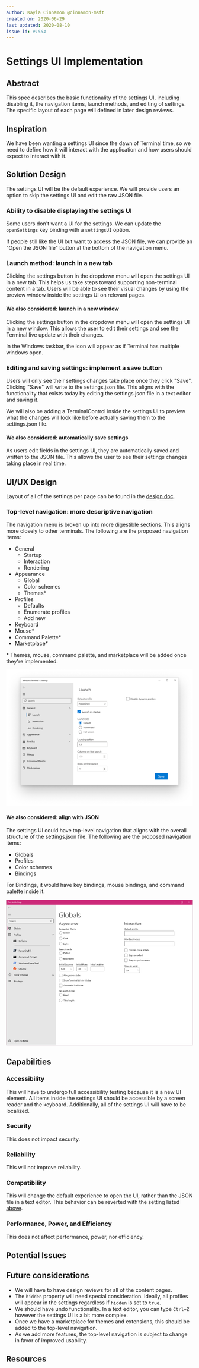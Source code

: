 ```yaml
---
author: Kayla Cinnamon @cinnamon-msft
created on: 2020-06-29
last updated: 2020-08-10
issue id: #1564
---
```


# Settings UI Implementation

## Abstract

This spec describes the basic functionality of the settings UI, including disabling it, the navigation items, launch methods, and editing of settings. The specific layout of each page will defined in later design reviews.

## Inspiration

We have been wanting a settings UI since the dawn of Terminal time, so we need to define how it will interact with the application and how users should expect to interact with it.

## Solution Design

The settings UI will be the default experience. We will provide users an option to skip the settings UI and edit the raw JSON file.

### Ability to disable displaying the settings UI

Some users don't want a UI for the settings. We can update the `openSettings` key binding with a `settingsUI` option.

If people still like the UI but want to access the JSON file, we can provide an "Open the JSON file" button at the bottom of the navigation menu.

### Launch method: launch in a new tab

Clicking the settings button in the dropdown menu will open the settings UI in a new tab. This helps us take steps toward supporting non-terminal content in a tab. Users will be able to see their visual changes by using the preview window inside the settings UI on relevant pages.

#### We also considered: launch in a new window

Clicking the settings button in the dropdown menu will open the settings UI in a new window. This allows the user to edit their settings and see the Terminal live update with their changes.

In the Windows taskbar, the icon will appear as if Terminal has multiple windows open.

### Editing and saving settings: implement a save button

Users will only see their settings changes take place once they click "Save". Clicking "Save" will write to the settings.json file. This aligns with the functionality that exists today by editing the settings.json file in a text editor and saving it.

We will also be adding a TerminalControl inside the settings UI to preview what the changes will look like before actually saving them to the settings.json file.

#### We also considered: automatically save settings

As users edit fields in the settings UI, they are automatically saved and written to the JSON file. This allows the user to see their settings changes taking place in real time.

## UI/UX Design

Layout of all of the settings per page can be found in the [design doc](./design.md).

### Top-level navigation: more descriptive navigation

The navigation menu is broken up into more digestible sections. This aligns more closely to other terminals. The following are the proposed navigation items:

- General
    - Startup
    - Interaction
    - Rendering
- Appearance
    - Global
    - Color schemes
    - Themes*
- Profiles
    - Defaults
    - Enumerate profiles
    - Add new
- Keyboard
- Mouse*
- Command Palette*
- Marketplace*

\* Themes, mouse, command palette, and marketplace will be added once they're implemented.

![Settings UI navigation 2](./navigation-2.png)

#### We also considered: align with JSON

The settings UI could have top-level navigation that aligns with the overall structure of the settings.json file. The following are the proposed navigation items:

- Globals
- Profiles
- Color schemes
- Bindings

For Bindings, it would have key bindings, mouse bindings, and command palette inside it.

![Settings UI navigation 1](./navigation.png)

## Capabilities

### Accessibility

This will have to undergo full accessibility testing because it is a new UI element. All items inside the settings UI should be accessible by a screen reader and the keyboard. Additionally, all of the settings UI will have to be localized.

### Security

This does not impact security.

### Reliability

This will not improve reliability.

### Compatibility

This will change the default experience to open the UI, rather than the JSON file in a text editor. This behavior can be reverted with the setting listed [above](#ability-to-disable-displaying-the-settings-ui).

### Performance, Power, and Efficiency

This does not affect performance, power, nor efficiency.

## Potential Issues

## Future considerations

- We will have to have design reviews for all of the content pages.
- The `hidden` property will need special consideration. Ideally, all profiles will appear in the settings regardless if `hidden` is set to `true`.
- We should have undo functionality. In a text editor, you can type `Ctrl+Z` however the settings UI is a bit more complex.
- Once we have a marketplace for themes and extensions, this should be added to the top-level navigation.
- As we add more features, the top-level navigation is subject to change in favor of improved usability.

## Resources
